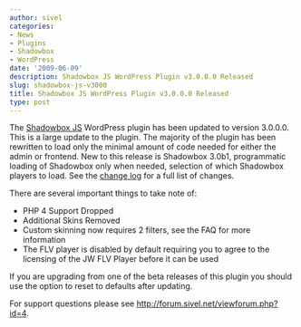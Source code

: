 ```yaml
---
author: sivel
categories:
- News
- Plugins
- Shadowbox
- WordPress
date: '2009-06-09'
description: Shadowbox JS WordPress Plugin v3.0.0.0 Released
slug: shadowbox-js-v3000
title: Shadowbox JS WordPress Plugin v3.0.0.0 Released
type: post
---
```


The [Shadowbox JS][1] WordPress plugin has been updated to version 3.0.0.0. This is a large update to the plugin. The majority of the plugin has been rewritten to load only the minimal amount of code needed for either the admin or frontend. New to this release is Shadowbox 3.0b1, programmatic loading of Shadowbox only when needed, selection of which Shadowbox players to load. See the [change log][2] for a full list of changes.

There are several important things to take note of:

*   PHP 4 Support Dropped
*   Additional Skins Removed
*   Custom skinning now requires 2 filters, see the FAQ for more information
*   The FLV player is disabled by default requiring you to agree to the licensing of the JW FLV Player before it can be used

If you are upgrading from one of the beta releases of this plugin you should use the option to reset to defaults after updating.

For support questions please see <http://forum.sivel.net/viewforum.php?id=4>.

 [1]: http://sivel.net/wordpress/shadowbox-js/
 [2]: http://sivel.net/wordpress/shadowbox-js/#changelog
